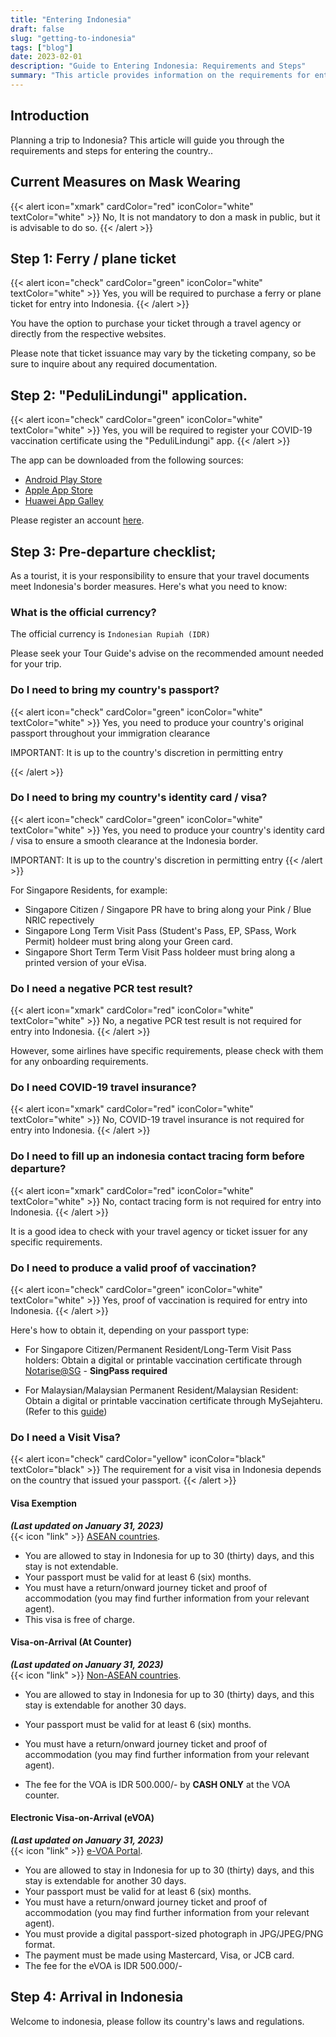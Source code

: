 ```yaml
---
title: "Entering Indonesia"
draft: false
slug: "getting-to-indonesia"
tags: ["blog"]
date: 2023-02-01
description: "Guide to Entering Indonesia: Requirements and Steps"
summary: "This article provides information on the requirements for entering Indonesia, including steps for obtaining a ferry/plane ticket, downloading the PeduliLindungi app, and fulfilling pre-departure prerequisites such as proof of vaccination. Information on visit visas and arrival in Indonesia is also included."
---
```


## Introduction

Planning a trip to Indonesia? This article will guide you through the requirements and steps for entering the country..

## Current Measures on Mask Wearing

{{< alert icon="xmark" cardColor="red" iconColor="white" textColor="white" >}}
No, It is not mandatory to don a mask in public, but it is advisable to do so.
{{< /alert >}}

## Step 1: Ferry / plane ticket

{{< alert icon="check" cardColor="green" iconColor="white" textColor="white" >}}
Yes, you will be required to purchase a ferry or plane ticket for entry into Indonesia.
{{< /alert >}}

You have the option to purchase your ticket through a travel agency or directly from the respective websites. 

Please note that ticket issuance may vary by the ticketing company, so be sure to inquire about any required documentation.



## Step 2: "PeduliLindungi" application.

{{< alert icon="check" cardColor="green" iconColor="white" textColor="white" >}}
Yes, you will be required to register your COVID-19 vaccination certificate using the "PeduliLindungi" app.
{{< /alert >}}

The app can be downloaded from the following sources:

- [Android Play Store](http://bit.ly/Android-PL)
- [Apple App Store](https://apple.co/2K7TNj1)
- [Huawei App Galley](https://appgallery.huawei.com/#/app/C102542717)

Please register an account [here](https://www.pedulilindungi.id/register).

## Step 3: Pre-departure checklist;

As a tourist, it is your responsibility to ensure that your travel documents meet Indonesia's border measures. Here's what you need to know:

### What is the official currency?

The official currency is `Indonesian Rupiah (IDR)`

Please seek your Tour Guide's advise on the recommended amount needed for your trip.

### Do I need to bring my country's passport?

{{< alert icon="check" cardColor="green" iconColor="white" textColor="white" >}}
Yes, you need to produce your country's original passport throughout your immigration clearance

IMPORTANT: It is up to the country's discretion in permitting entry

{{< /alert >}} <br>

### Do I need to bring my country's identity card / visa?

{{< alert icon="check" cardColor="green" iconColor="white" textColor="white" >}}
Yes, you need to produce your country's identity card / visa to ensure a smooth clearance at the Indonesia border.

IMPORTANT: It is up to the country's discretion in permitting entry
{{< /alert >}} <br>

For Singapore Residents, for example:
- Singapore Citizen / Singapore PR have to bring along your Pink / Blue NRIC repectively
- Singapore Long Term Visit Pass (Student's Pass, EP, SPass, Work Permit) holdeer must bring along your Green card.
- Singapore Short Term Term Visit Pass holdeer must bring along a printed version of your eVisa.


### Do I need a negative PCR test result?

{{< alert icon="xmark" cardColor="red" iconColor="white" textColor="white" >}}
No, a negative PCR test result is not required for entry into Indonesia.
{{< /alert >}}

However, some airlines have specific requirements, please check with them for any onboarding requirements.

### Do I need COVID-19 travel insurance?

{{< alert icon="xmark" cardColor="red" iconColor="white" textColor="white" >}}
No, COVID-19 travel insurance is not required for entry into Indonesia. 
{{< /alert >}}

### Do I need to fill up an indonesia contact tracing form before departure?

{{< alert icon="xmark" cardColor="red" iconColor="white" textColor="white" >}}
No, contact tracing form is not required for entry into Indonesia. 
{{< /alert >}}

It is a good idea to check with your travel agency or ticket issuer for any specific requirements.

### Do I need to produce a valid proof of vaccination?

{{< alert icon="check" cardColor="green" iconColor="white" textColor="white" >}}
Yes, proof of vaccination is required for entry into Indonesia. 
{{< /alert >}}

Here's how to obtain it, depending on your passport type:

- For Singapore Citizen/Permanent Resident/Long-Term Visit Pass holders: Obtain a digital or printable vaccination certificate through [Notarise@SG](https://www.notarise.gov.sg/) - <b>SingPass required </b>

- For Malaysian/Malaysian Permanent Resident/Malaysian Resident: Obtain a digital or printable vaccination certificate through MySejahteru. (Refer to this [guide](https://www.techarp.com/software/vaccine-certificate-pdf-guide/))

### Do I need a Visit Visa?

{{< alert icon="check" cardColor="yellow" iconColor="black" textColor="black" >}}
The requirement for a visit visa in Indonesia depends on the country that issued your passport. 
{{< /alert >}}


#### Visa Exemption

<b><i>(Last updated on January 31, 2023)</i></b><br>
{{< icon "link" >}} [ASEAN countries](https://kemlu.go.id/singapore/en/pages/bebas_visa_kunjungan%28bvk%29/754/about-service#:~:text=FREE%20VISA%20FOR%20ASEAN%20TOURISTS%20(30%20DAYS%20ONLY)%3A). <br>

- You are allowed to stay in Indonesia for up to 30 (thirty) days, and this stay is not extendable.
- Your passport must be valid for at least 6 (six) months.
- You must have a return/onward journey ticket and proof of accommodation (you may find further information from your relevant agent).
- This visa is free of charge.


#### Visa-on-Arrival (At Counter)

<b><i>(Last updated on January 31, 2023)</i></b><br>
{{< icon "link" >}} [Non-ASEAN countries](https://kemlu.go.id/singapore/en/pages/voa/753/about-service). <br>


- You are allowed to stay in Indonesia for up to 30 (thirty) days, and this stay is extendable for another 30 days.
- Your passport must be valid for at least 6 (six) months.
- You must have a return/onward journey ticket and proof of accommodation (you may find further information from your relevant agent).

- The fee for the VOA is IDR 500.000/- by **CASH ONLY** at the VOA counter.

#### Electronic Visa-on-Arrival (eVOA)

<b><i>(Last updated on January 31, 2023)</i></b><br>
{{< icon "link" >}} [e-VOA Portal](https://molina.imigrasi.go.id/#e-voa). <br>

- You are allowed to stay in Indonesia for up to 30 (thirty) days, and this stay is extendable for another 30 days.
- Your passport must be valid for at least 6 (six) months.
- You must have a return/onward journey ticket and proof of accommodation (you may find further information from your relevant agent).
- You must provide a digital passport-sized photograph in JPG/JPEG/PNG format.
- The payment must be made using Mastercard, Visa, or JCB card.
- The fee for the eVOA is IDR 500.000/-

## Step 4: Arrival in Indonesia

Welcome to indonesia, please follow its country's laws and regulations.


